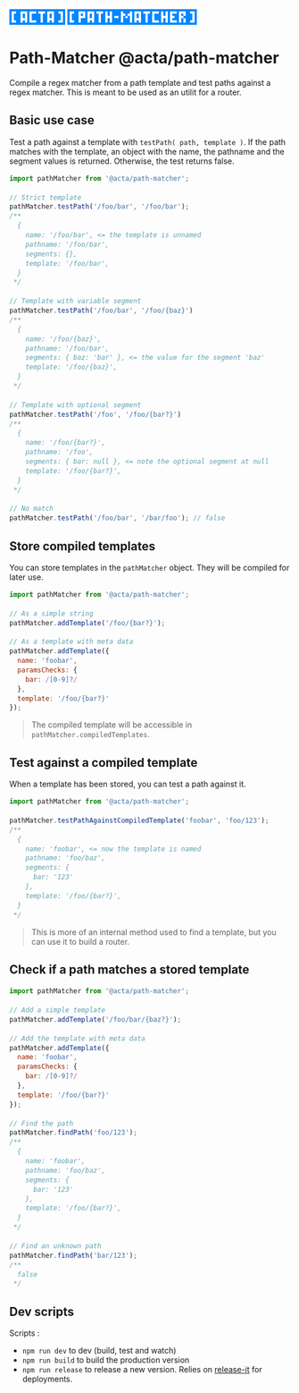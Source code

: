 <img width="100" height="28" src="https://raw.githubusercontent.com/fabien-h/path-matcher/master/img/acta.png"/>
<img width="232" height="28" src="https://raw.githubusercontent.com/fabien-h/path-matcher/master/img/path-matcher.png"/>

# Path-Matcher @acta/path-matcher

Compile a regex matcher from a path template and test paths against a regex matcher. This is meant to be used as an utilit for a router.

## Basic use case

Test a path against a template with `testPath( path, template )`. If the path matches with the template, an object with the name, the pathname and the segment values is returned. Otherwise, the test returns false.

```JavaScript
import pathMatcher from '@acta/path-matcher';

// Strict template
pathMatcher.testPath('/foo/bar', '/foo/bar');
/**
  {
    name: '/foo/bar', <= the template is unnamed
    pathname: '/foo/bar',
    segments: {},
    template: '/foo/bar',
  }
 */

// Template with variable segment
pathMatcher.testPath('/foo/bar', '/foo/{baz}')
/**
  {
    name: '/foo/{baz}',
    pathname: '/foo/bar',
    segments: { baz: 'bar' }, <= the value for the segment 'baz'
    template: '/foo/{baz}',
  }
 */

// Template with optional segment
pathMatcher.testPath('/foo', '/foo/{bar?}')
/**
  {
    name: '/foo/{bar?}',
    pathname: '/foo',
    segments: { bar: null }, <= note the optional segment at null
    template: '/foo/{bar?}',
  }
 */

// No match
pathMatcher.testPath('/foo/bar', '/bar/foo'); // false
```

## Store compiled templates

You can store templates in the `pathMatcher` object. They will be compiled for later use.

```JavaScript
import pathMatcher from '@acta/path-matcher';

// As a simple string
pathMatcher.addTemplate('/foo/{bar?}');

// As a template with meta data
pathMatcher.addTemplate({
  name: 'foobar',
  paramsChecks: {
    bar: /[0-9]?/
  },
  template: '/foo/{bar?}'
});
```

> The compiled template will be accessible in `pathMatcher.compiledTemplates`.

## Test against a compiled template

When a template has been stored, you can test a path against it.

```JavaScript
import pathMatcher from '@acta/path-matcher';

pathMatcher.testPathAgainstCompiledTemplate('foobar', 'foo/123');
/**
  {
    name: 'foobar', <= now the template is named
    pathname: 'foo/baz',
    segments: {
      bar: '123'
    },
    template: '/foo/{bar?}',
  }
 */
```

> This is more of an internal method used to find a template, but you can use it to build a router.

## Check if a path matches a stored template

```JavaScript
import pathMatcher from '@acta/path-matcher';

// Add a simple template
pathMatcher.addTemplate('/foo/bar/{baz?}');

// Add the template with meta data
pathMatcher.addTemplate({
  name: 'foobar',
  paramsChecks: {
    bar: /[0-9]?/
  },
  template: '/foo/{bar?}'
});

// Find the path
pathMatcher.findPath('foo/123');
/**
  {
    name: 'foobar',
    pathname: 'foo/baz',
    segments: {
      bar: '123'
    },
    template: '/foo/{bar?}',
  }
 */

// Find an unknown path
pathMatcher.findPath('bar/123');
/**
  false
 */
```

## Dev scripts

Scripts :

- `npm run dev` to dev (build, test and watch)
- `npm run build` to build the production version
- `npm run release` to release a new version. Relies on [release-it](https://github.com/webpro/release-it) for deployments.
